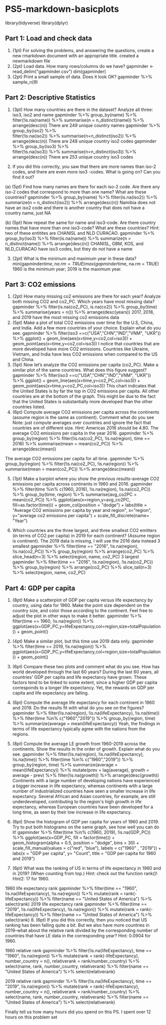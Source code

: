# PS5-markdown-basicplots
library(tidyverse)
library(dplyr)
## Part 1: Load and check data
1. (1pt) For solving the problems, and answering the questions, create a new rmarkdown document with an appropriate title.
created a newmarkdown file
2. (2pt) Load data. How many rows/columns do we have?
gapminder <- read_delim("gapminder.csv")
dim(gapminder)
3. (2pt) Print a small sample of data. Does it look OK?
gapminder %>% 
sample_n(9)
## Part 2: Descriptive Statistics
1. (3pt) How many countries are there in the dataset? Analyze all three: iso3, iso2 and name
gapminder %>% 
group_by(name) %>%   
filter(!is.na(name)) %>% 
summarise(n = n_distinct(name)) %>% 
arrange(desc(n))
There are 249 unique country names
gapminder %>% 
group_by(iso2) %>%   
filter(!is.na(iso2)) %>% 
summarise(n=n_distinct(iso2)) %>% 
arrange(desc(n))
There are 248 unique country iso2 codes
gapminder %>% 
group_by(iso3) %>%   
filter(!is.na(iso3)) %>% 
summarise(n=n_distinct(iso3)) %>% 
arrange(desc(n))
There are 253 unique country iso3 codes

2. If you did this correctly, you saw that there are more names than iso-2 codes, and there are
even more iso3 -codes. What is going on? Can you find it out?
  
(a) (5pt) Find how many names are there for each iso-2 code. Are there any iso-2 codes that
correspond to more than one name? What are these countries?
gapminder %>% 
group_by(name) %>% 
filter(is.na(iso2)) %>% 
summarize(n = n_distinct(iso2)) %>% 
arrange(desc(n))
Namibia does not have an iso2 code and there is another country that does not have a country name, just NA

(b) (5pt) Now repeat the same for name and iso3-code. Are there country names that have
more than one iso3-code? What are these countries?
  Hint: two of these entitites are CHANISL and NLD CURACAO.
gapminder %>% 
group_by(iso3) %>% 
filter(is.na(name)) %>% 
summarize(n = n_distinct(name)) %>% 
arrange(desc(n))
CHANISL, GBM, KOS, and NLD_CURACAO have iso3 codes, but they do not have a name 

3. (2pt) What is the minimum and maximum year in these data?
min(gapminder$time, na.rm = TRUE)
max(gapminder$time, na.rm = TRUE)
1960 is the minimum year; 2019 is the maximum year.
## Part 3: CO2 emissions
1. (2pt) How many missing co2 emissions are there for each year? Analyze both missing CO2
and co2_PC. Which years have most missing data?
gapminder %>% 
filter(is.na(co2_PC), is.na(co2)) %>% 
group_by(time) %>% 
summarise(years = n()) %>% 
arrange(desc(years))
2017, 2018, and 2019 have the most missing co2 emissions data 
2. (5pt) Make a plot of total CO2 emissions over time for the U.S, China, and India. Add a few
more countries of your choice. Explain what do you see.
gapminder %>% 
filter(iso3 ==c("USA","CHN","IND","VNM", "UKR")) %>% 
ggplot() +
geom_line(aes(x=time,y=co2,col=iso3)) +
geom_point(aes(x=time,y=co2,col=iso3))
I notice that countries that are more developed have more CO2 emissions. Countries like Ukraine, Vietnam, and India have less CO2 emissions when compared to the US and China.
3. (5pt) Now let’s analyze the CO2 emissions per capita (co2_PC). Make a similar plot of the
same countries. What does this figure suggest?
gapminder %>% 
filter(iso3 ==c("USA","CHN","IND","VNM", "UKR")) %>% 
ggplot() +
geom_line(aes(x=time,y=co2_PC,col=iso3)) +
geom_point(aes(x=time,y=co2_PC,col=iso3))
This chart indicates that the United States is by far the top in CO2 emissions per capita. All other countries are at the bottom of the graph. This might be due to the fact that the United States is substantially more developed than the other countries listed.
4. (6pt) Compute average CO2 emissions per capita across the continents (assume region is the same as continent). Comment what do you see
Note: just compute averages over countries and ignore the fact that countries are of different
size.
Hint: Americas 2016 should be 4.80.
The average CO2 emissions per capita in the year 2016.
gapminder %>% 
group_by(region) %>% 
filter(!is.na(co2_PC), !is.na(region), time == 2016) %>% 
summarise(mean = mean(co2_PC)) %>% 
arrange(desc(mean))

The average CO2 emissions per capita for all time.
gapminder %>% 
group_by(region) %>% 
filter(!is.na(co2_PC), !is.na(region)) %>% 
summarise(mean = mean(co2_PC)) %>% 
arrange(desc(mean))

5. (7pt) Make a barplot where you show the previous results–average CO2 emissions per capita
across continents in 1960 and 2016.
gapminder %>% 
filter(time %in% c(1960, 2016), !is.na(region), !is.na(co2_PC)) %>% 
group_by(time, region) %>% 
summarise(avg_co2PC = mean(co2_PC)) %>% 
ggplot(aes(x=region,y=avg_co2PC, fill=as.factor(time))) +
geom_col(position = "dodge") +
labs(title = "Average CO2 emissions per capita by year and region",
       x="region",
       y="average co2 emissions per capita") +
scale_fill_discrete(name= "Year")

6. Which countries are the three largest, and three smallest CO2 emitters (in terms of CO2 per capita) in 2019 for each continent? (Assume region is continent).
The 2019 data is missing, I will use the 2016 data instead
3 smallest
gapminder %>% 
filter(time == "2016", !is.na(region), !is.na(co2_PC)) %>% 
group_by(region) %>% 
arrange(co2_PC) %>% 
slice_head(n=3) %>% 
select(region, name, co2_PC)
3 largest
gapminder %>% 
filter(time == "2016", !is.na(region), !is.na(co2_PC)) %>% 
group_by(region) %>% 
arrange(co2_PC) %>% 
slice_tail(n=3) %>% 
select(region, name, co2_PC) 
## Part 4: GDP per capita
1. (8pt) Make a scatterplot of GDP per capita versus life expectancy by country, using data for 1960.
Make the point size dependent on the country size, and color those according to the continent.
Feel free to adjust the plot in other ways to make it better.
gapminder %>% 
filter(time == 1960, !is.na(region)) %>% 
ggplot(aes(x=GDP_PC,y=lifeExpectancy,col=region,size=totalPopulation)) +
geom_point()
2. (4pt) Make a similar plot, but this time use 2019 data only.
gapminder %>% 
filter(time == 2019, !is.na(region)) %>% 
ggplot(aes(x=GDP_PC,y=lifeExpectancy,col=region,size=totalPopulation)) +
geom_point()
3. (6pt) Compare these two plots and comment what do you see. How has world developed
through the last 60 years?
During the last 60 years, all countries' GDP per capita and life expectancy have grown.
These factors tend to be linked to some extent, since a higher GDP per capita corresponds to a longer life expectancy. Yet, the rewards on GDP per capita and life expectancy are falling.
4. (6pt) Compute the average life expectancy for each continent in 1960 and 2019. Do the results
fit with what do you see on the figures?
gapminder %>% 
filter(!is.na(region), !is.na(lifeExpectancy), !is.na(time)) %>% 
filter(time %in% c("1960","2019")) %>% 
group_by(region, time) %>% 
summarize(average = mean(lifeExpectancy))
Yeah, the findings in terms of life expectancy typically agree with the nations from the regions.

5. (8pt) Compute the average LE growth from 1960-2019 across the continents. Show the results
in the order of growth. Explain what do you see.
gapminder %>% 
filter(!is.na(region), !is.na(lifeExpectancy), !is.na(time)) %>% 
filter(time %in% c("1960","2019")) %>% 
group_by(region, time) %>% 
summarize(average = mean(lifeExpectancy)) %>% 
mutate(prev = lag(average), growth = average - prev) %>% 
filter(!is.na(growth)) %>% 
arrange(desc(growth))
Continents with a large number of developing nations have experienced a bigger increase in life expectancy, whereas continents with a large number of industrialized countries have seen a smaller increase in life expectancy. Several African and Asian countries, for example, are still underdeveloped, contributing to the region's high growth in life expectancy, whereas European countries have been developed for a long time, as seen by their low increase in life expectancy.
6. (6pt) Show the histogram of GDP per capita for years of 1960 and 2019. Try to put both
histograms on the same graph, see how well you can do it!
gapminder %>% 
filter(time %in% c(1960, 2019), !is.na(GDP_PC)) %>% 
ggplot(aes(x=GDP_PC, fill = factor(time))) +
geom_histogram(alpha = 0.5, position = "dodge", bins = 30) +
scale_fill_manual(values = c("red", "blue"), labels = c("1960" , "2019")) +
labs(x = "GDP per capita", y= "Count", title = "GDP per capita for 1960 and 2019") 

7. (6pt) What was the ranking of US in terms of life expectancy in 1960 and in 2019? (When
counting from top.)
Hint: check out the function rank()!
Hint2: 17 for 1960.

1960 life expectancy rank
gapminder %>% 
filter(time == "1960", !is.na(lifeExpectancy), !is.na(region)) %>% 
mutate(rank = rank(-lifeExpectancy)) %>% 
filter(name == "United States of America") %>% 
select(rank)
2019 life expectancy rank
gapminder %>% 
filter(time == "2019", !is.na(lifeExpectancy), !is.na(region)) %>% 
mutate(rank = rank(-lifeExpectancy)) %>% 
filter(name == "United States of America") %>% 
select(rank)
8. (6pt) If you did this correctly, then you noticed that US ranking has been falling quite a
bit. But we also have more countries in 2019–what about the relative rank divided by the
corresponding number of countries that have LE data in the corresponding year?
Hint: 0.0904 for 1960.

1960 relative rank
gapminder %>% 
filter(!is.na(lifeExpectancy), time == "1960", !is.na(region)) %>% 
mutate(rank = rank(-lifeExpectancy), number_country = n(), relativerank = rank/number_country) %>% 
select(name, rank, number_country, relativerank) %>% 
filter(name == "United States of America") %>% 
select(relativerank)

2019 relative rank
gapminder %>% 
filter(!is.na(lifeExpectancy), time == "2019", !is.na(region)) %>% 
mutate(rank = rank(-lifeExpectancy), number_country = n(), relativerank = rank/number_country) %>% 
select(name, rank, number_country, relativerank) %>% 
filter(name == "United States of America") %>% 
select(relativerank)

Finally tell us how many hours did you spend on this PS.
I spent over 12 hours on this problem set  
